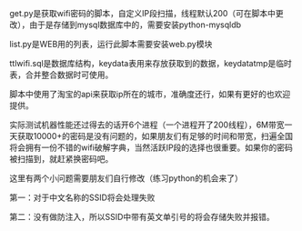 get.py是获取wifi密码的脚本，自定义IP段扫描，线程默认200（可在脚本中更改），由于是存储到mysql数据库中的，需要安装python-mysqldb

list.py是WEB用的列表，运行此脚本需要安装web.py模块

ttlwifi.sql是数据库结构，keydata表用来存放获取到的数据，keydatatmp是临时表，合并整合数据时可使用。

脚本中使用了淘宝的api来获取ip所在的城市，准确度还行，如果有更好的也欢迎提供。

实际测试机器性能还过得去的话开6个进程（一个进程开了200线程），6M带宽一天获取10000+的密码是没有问题的，如果朋友们有足够的时间和带宽，扫遍全国将会拥有一份不错的wifi破解字典，当然活跃IP段的选择也很重要。如果你的密码被扫描到，就赶紧换密码吧。

这里有两个小问题需要朋友们自行修改（练习python的机会来了）

第一：对于中文名称的SSID将会处理失败

第二：没有做防注入，所以SSID中带有英文单引号的将会存储失败并报错。


